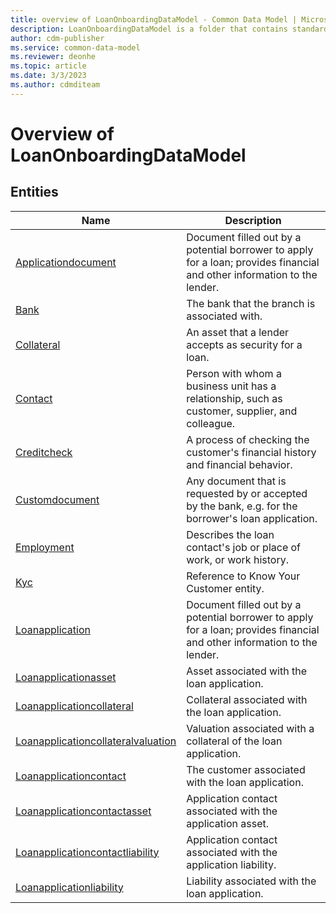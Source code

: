```yaml
---
title: overview of LoanOnboardingDataModel - Common Data Model | Microsoft Docs
description: LoanOnboardingDataModel is a folder that contains standard entities related to the Common Data Model.
author: cdm-publisher
ms.service: common-data-model
ms.reviewer: deonhe
ms.topic: article
ms.date: 3/3/2023
ms.author: cdmditeam
---
```


# Overview of LoanOnboardingDataModel


## Entities

|Name|Description|
|---|---|
|[Applicationdocument](Applicationdocument.md)|Document filled out by a potential borrower to apply for a loan; provides financial and other information to the lender\.|
|[Bank](Bank.md)|The bank that the branch is associated with\.|
|[Collateral](Collateral.md)|An asset that a lender accepts as security for a loan\.|
|[Contact](Contact.md)|Person with whom a business unit has a relationship, such as customer, supplier, and colleague\.|
|[Creditcheck](Creditcheck.md)|A process of checking the customer's financial history and financial behavior\.|
|[Customdocument](Customdocument.md)|Any document that is requested by or accepted by the bank, e\.g\. for the borrower's loan application\.|
|[Employment](Employment.md)|Describes the loan contact's job or place of work, or work history\.|
|[Kyc](Kyc.md)|Reference to Know Your Customer entity\.|
|[Loanapplication](Loanapplication.md)|Document filled out by a potential borrower to apply for a loan; provides financial and other information to the lender\.|
|[Loanapplicationasset](Loanapplicationasset.md)|Asset associated with the loan application\.|
|[Loanapplicationcollateral](Loanapplicationcollateral.md)|Collateral associated with the loan application\.|
|[Loanapplicationcollateralvaluation](Loanapplicationcollateralvaluation.md)|Valuation associated with a collateral of the loan application\.|
|[Loanapplicationcontact](Loanapplicationcontact.md)|The customer associated with the loan application\.|
|[Loanapplicationcontactasset](Loanapplicationcontactasset.md)|Application contact associated with the application asset\.|
|[Loanapplicationcontactliability](Loanapplicationcontactliability.md)|Application contact associated with the application liability\.|
|[Loanapplicationliability](Loanapplicationliability.md)|Liability associated with the loan application\.|
